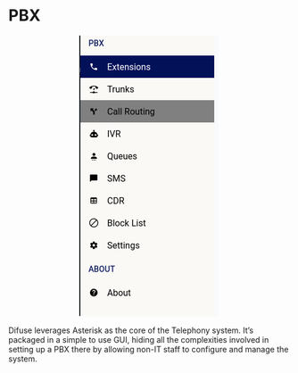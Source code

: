 # PBX

<center>
    <a data-fancybox data-src="./img/0.png" data-caption="PBX - Menu">
        <img src="./img/0.png" />
    </a>
</center>


Difuse leverages Asterisk as the core of the Telephony system. It’s packaged in a simple to use GUI, hiding all the complexities involved in setting up a PBX there by allowing non-IT staff to configure and manage the system.